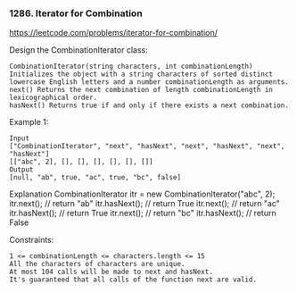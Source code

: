 ### 1286. Iterator for Combination


https://leetcode.com/problems/iterator-for-combination/

Design the CombinationIterator class:

    CombinationIterator(string characters, int combinationLength) Initializes the object with a string characters of sorted distinct lowercase English letters and a number combinationLength as arguments.
    next() Returns the next combination of length combinationLength in lexicographical order.
    hasNext() Returns true if and only if there exists a next combination.


Example 1:

    Input
    ["CombinationIterator", "next", "hasNext", "next", "hasNext", "next", "hasNext"]
    [["abc", 2], [], [], [], [], [], []]
    Output
    [null, "ab", true, "ac", true, "bc", false]

Explanation
    CombinationIterator itr = new CombinationIterator("abc", 2);
    itr.next();    // return "ab"
    itr.hasNext(); // return True
    itr.next();    // return "ac"
    itr.hasNext(); // return True
    itr.next();    // return "bc"
    itr.hasNext(); // return False


Constraints:

    1 <= combinationLength <= characters.length <= 15
    All the characters of characters are unique.
    At most 104 calls will be made to next and hasNext.
    It's guaranteed that all calls of the function next are valid.